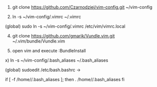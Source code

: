 1) git clone https://github.com/Czarnodziej/vim-config.git ~/vim-config

2) ln -s ~/vim-config/.vimrc ~/.vimrc

(global) sudo ln -s ~/vim-config/.vimrc /etc/vim/vimrc.local

4) git clone https://github.com/gmarik/Vundle.vim.git ~/.vim/bundle/Vundle.vim

5) open vim and execute :BundleInstall

x) ln -s ~/vim-config/.bash_aliases ~/.bash_aliases

(global) sudoedit /etc/bash.bashrc ->

if [ -f /home/<profile name>/.bash_aliases ]; then
. /home/<profile name>/.bash_aliases
fi

